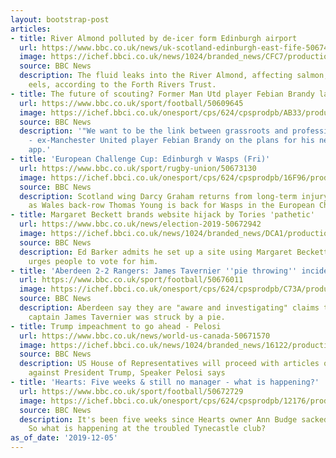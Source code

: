 ```yaml
---
layout: bootstrap-post
articles:
- title: River Almond polluted by de-icer form Edinburgh airport
  url: https://www.bbc.co.uk/news/uk-scotland-edinburgh-east-fife-50674371
  image: https://ichef.bbci.co.uk/news/1024/branded_news/CFC7/production/_110019135_mediaitem110019134.jpg
  source: BBC News
  description: The fluid leaks into the River Almond, affecting salmon, trout and
    eels, according to the Forth Rivers Trust.
- title: The future of scouting? Former Man Utd player Febian Brandy launches app
  url: https://www.bbc.co.uk/sport/football/50609645
  image: https://ichef.bbci.co.uk/onesport/cps/624/cpsprodpb/AB33/production/_109972834_gettyimages-73775275.jpg
  source: BBC News
  description: '"We want to be the link between grassroots and professional football"
    - ex-Manchester United player Febian Brandy on the plans for his new scouting
    app.'
- title: 'European Challenge Cup: Edinburgh v Wasps (Fri)'
  url: https://www.bbc.co.uk/sport/rugby-union/50673130
  image: https://ichef.bbci.co.uk/onesport/cps/624/cpsprodpb/16F96/production/_110020149_19682540.jpg
  source: BBC News
  description: Scotland wing Darcy Graham returns from long-term injury for Edinburgh
    as Wales back-row Thomas Young is back for Wasps in the European Challenge Cup.
- title: Margaret Beckett brands website hijack by Tories 'pathetic'
  url: https://www.bbc.co.uk/news/election-2019-50672942
  image: https://ichef.bbci.co.uk/news/1024/branded_news/DCA1/production/_110018465_beckettcomposite.jpg
  source: BBC News
  description: Ed Barker admits he set up a site using Margaret Beckett's name, which
    urges people to vote for him.
- title: 'Aberdeen 2-2 Rangers: James Tavernier ''pie throwing'' incident investigated'
  url: https://www.bbc.co.uk/sport/football/50676011
  image: https://ichef.bbci.co.uk/onesport/cps/624/cpsprodpb/C73A/production/_110020015_pie.jpg
  source: BBC News
  description: Aberdeen say they are "aware and investigating" claims that Rangers
    captain James Tavernier was struck by a pie.
- title: Trump impeachment to go ahead - Pelosi
  url: https://www.bbc.co.uk/news/world-us-canada-50671570
  image: https://ichef.bbci.co.uk/news/1024/branded_news/16122/production/_110020409_hi058440641.jpg
  source: BBC News
  description: US House of Representatives will proceed with articles of impeachment
    against President Trump, Speaker Pelosi says
- title: 'Hearts: Five weeks & still no manager - what is happening?'
  url: https://www.bbc.co.uk/sport/football/50672729
  image: https://ichef.bbci.co.uk/onesport/cps/624/cpsprodpb/12176/production/_110020147_19689714-1.jpg
  source: BBC News
  description: It's been five weeks since Hearts owner Ann Budge sacked Craig Levein.
    So what is happening at the troubled Tynecastle club?
as_of_date: '2019-12-05'
---
```


